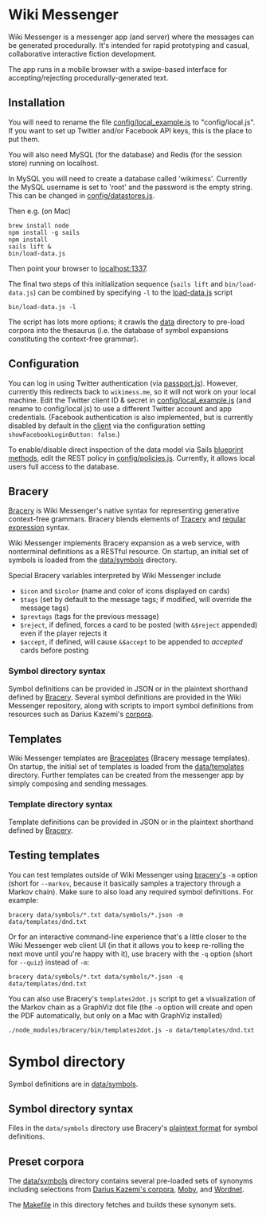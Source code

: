# Wiki Messenger

Wiki Messenger is a messenger app (and server) where the messages can be generated procedurally.
It's intended for rapid prototyping and casual, collaborative interactive fiction development.

The app runs in a mobile browser with a swipe-based interface for accepting/rejecting procedurally-generated text.

## Installation

You will need to rename the file [config/local_example.js](config/local_example.js) to "config/local.js".
If you want to set up Twitter and/or Facebook API keys, this is the place to put them.

You will also need MySQL (for the database) and Redis (for the session store) running on localhost.

In MySQL you will need to create a database called 'wikimess'.
Currently the MySQL username is set to 'root' and the password is the empty string.
This can be changed in [config/datastores.js](config/datastores.js).

Then e.g. (on Mac)

    brew install node
    npm install -g sails
    npm install
    sails lift &
    bin/load-data.js

Then point your browser to [localhost:1337](http://localhost:1337/).

The final two steps of this initialization sequence (`sails lift` and `bin/load-data.js`) can be combined by specifying `-l` to the [load-data.js](bin/load-data.js) script

    bin/load-data.js -l

The script has lots more options; it crawls the [data](data) directory to pre-load corpora into the thesaurus (i.e. the database of symbol expansions constituting the context-free grammar).

## Configuration

You can log in using Twitter authentication (via [passport.js](http://passportjs.org/)).
However, currently this redirects back to `wikimess.me`, so it will not work on your local machine.
Edit the Twitter client ID & secret in [config/local_example.js](config/local_example.js) (and rename to config/local.js) to use a different Twitter account and app credentials.
(Facebook authentication is also implemented, but is currently disabled by default in the [client](assets/js/wikimess/wikimess.js) via the configuration setting `showFacebookLoginButton: false`.)

To enable/disable direct inspection of the data model via Sails [blueprint methods](https://sailsjs.com/documentation/reference/blueprint-api),
edit the REST policy in [config/policies.js](config/policies.js).
Currently, it allows local users full access to the database.

## Bracery

[Bracery](https://github.com/ihh/bracery) is Wiki Messenger's native syntax for representing generative context-free grammars.
Bracery blends elements of [Tracery](http://tracery.io/) and [regular expression](https://en.wikipedia.org/wiki/Regular_expression) syntax.

Wiki Messenger implements Bracery expansion as a web service, with nonterminal definitions as a RESTful resource.
On startup, an initial set of symbols is loaded from the [data/symbols](data/symbols) directory.

Special Bracery variables interpreted by Wiki Messenger include

- `$icon` and `$icolor` (name and color of icons displayed on cards)
- `$tags` (set by default to the message tags; if modified, will override the message tags)
- `$prevtags` (tags for the previous message)
- `$reject`, if defined, forces a card to be posted (with `&$reject` appended) even if the player rejects it
- `$accept`, if defined, will cause `&$accept` to be appended to _accepted_ cards before posting

### Symbol directory syntax

Symbol definitions can be provided in JSON or in the plaintext shorthand defined by [Bracery](https://github.com/ihh/bracery/blob/master/MESSAGES.md).
Several symbol definitions are provided in the Wiki Messenger repository, along with scripts to import symbol definitions from resources
such as Darius Kazemi's [corpora](https://github.com/dariusk/corpora).

## Templates

Wiki Messenger templates are [Braceplates](https://github.com/ihh/bracery/blob/master/MESSAGES.md) (Bracery message templates).
On startup, the initial set of templates is loaded from the [data/templates](data/templates) directory.
Further templates can be created from the messenger app by simply composing and sending messages.

### Template directory syntax

Template definitions can be provided in JSON or in the plaintext shorthand defined by [Bracery](https://github.com/ihh/bracery/blob/master/MESSAGES.md).

## Testing templates

You can test templates outside of Wiki Messenger using [bracery's](https://github.com/ihh/bracery) `-m` option
(short for `--markov`, because it basically samples a trajectory through a Markov chain).
Make sure to also load any required symbol definitions.
For example:

~~~~
bracery data/symbols/*.txt data/symbols/*.json -m data/templates/dnd.txt
~~~~

Or for an interactive command-line experience that's a little closer to the Wiki Messenger web client UI
(in that it allows you to keep re-rolling the next move until you're happy with it),
use bracery with the `-q` option (short for `--quiz`) instead of `-m`:

~~~~
bracery data/symbols/*.txt data/symbols/*.json -q data/templates/dnd.txt
~~~~

You can also use Bracery's `templates2dot.js` script to get a visualization of the Markov chain as a GraphViz dot file
(the `-o` option will create and open the PDF automatically, but only on a Mac with GraphViz installed)

~~~~
./node_modules/bracery/bin/templates2dot.js -o data/templates/dnd.txt
~~~~

# Symbol directory

Symbol definitions are in [data/symbols](data/symbols).

## Symbol directory syntax

Files in the `data/symbols` directory use Bracery's [plaintext format](https://github.com/ihh/bracery/blob/master/MESSAGES.md) for symbol definitions.

## Preset corpora

The [data/symbols](data/symbols) directory contains several pre-loaded sets of synonyms
including selections from [Darius Kazemi's corpora](https://github.com/dariusk/corpora),
[Moby](http://moby-thesaurus.org/), and [Wordnet](https://wordnet.princeton.edu/).

The [Makefile](data/symbols/Makefile) in this directory fetches and builds these synonym sets.

